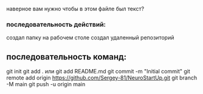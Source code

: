 наверное вам нужно чтобы в этом файле был текст?
### последовательность действий:
создал папку на рабочем столе 
создал удаленный репозиторий
## последовательность команд:
git init
git add . или git add README.md
git commit -m "Initial commit"
git remote add origin https://github.com/Sergey-81/NeuroStartUp.git
git branch -M main
git push -u origin main
